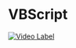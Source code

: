 # VBScript

[![Video Label](http://img.youtube.com/vi/63-YJ_JNxw8/0.jpg)](https://youtu.be/63-YJ_JNxw8?t=0s)
